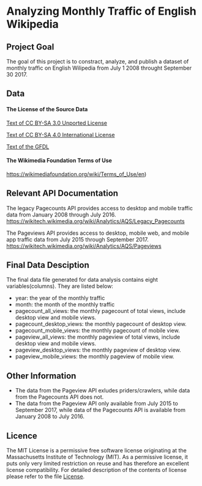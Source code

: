 # Analyzing Monthly Traffic of English Wikipedia

## Project Goal

The goal of this project is to constract, analyze, and publish a dataset of monthly traffic on English Wilipedia from July 1 2008 throught September 30 2017.

## Data

#### The License of the Source Data

[Text of CC BY-SA 3.0 Unported License](https://en.wikipedia.org/wiki/Wikipedia:Text_of_Creative_Commons_Attribution-ShareAlike_3.0_Unported_License)

[Text of CC BY-SA 4.0 International License](https://en.wikipedia.org/wiki/Wikipedia:Text_of_Creative_Commons_Attribution-ShareAlike_4.0_International_License)

[Text of the GFDL](https://en.wikipedia.org/wiki/Wikipedia:Text_of_the_GNU_Free_Documentation_License)

#### The Wikimedia Foundation Terms of Use

https://wikimediafoundation.org/wiki/Terms_of_Use/en)


## Relevant API Documentation

The legacy Pagecounts API provides access to desktop and mobile traffic data from January 2008 through July 2016.
https://wikitech.wikimedia.org/wiki/Analytics/AQS/Legacy_Pagecounts

The Pageviews API provides access to desktop, mobile web, and mobile app traffic data from July 2015 through September 2017.
https://wikitech.wikimedia.org/wiki/Analytics/AQS/Pageviews

## Final Data Desciption

The final data file generated for data analysis contains eight variables(columns). They are listed below:

- year: the year of the monthly traffic
- month: the month of the monthly traffic
- pagecount_all_views: the monthly pagecount of total views, include desktop view and mobile views.
- pagecount_desktop_views: the monthly pagecount of desktop view.
- pagecount_mobile_views: the monthly pagecount of mobile view.
- pageview_all_views: the monthly pageview of total views, include desktop view and mobile views.
- pageview_desktop_views: the monthly pageview of desktop view.
- pageview_mobile_views: the monthly pageview of mobile view.

## Other Information

- The data from the Pageview API exludes priders/crawlers, while data from the Pagecounts API does not.
- The data from the Pageview API only available from July 2015 to September 2017, while data of the Pagecounts API is available from January 2008 to July 2016.

## Licence

The MIT License is a permissive free software license originating at the Massachusetts Institute of Technology (MIT). As a permissive license, it puts only very limited restriction on reuse and has therefore an excellent license compatibility. For detailed description of the contents of license please refer to the file [License](https://github.com/jingyany/data-512-a1/blob/master/LICENSE).
